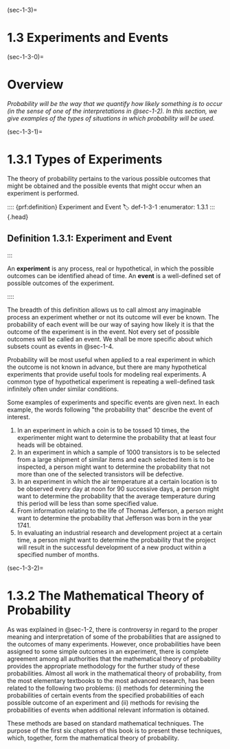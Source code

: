 (sec-1-3)=
# 1.3 Experiments and Events

(sec-1-3-0)=
# Overview

*Probability will be the way that we quantify how likely something is to occur (in the sense of one of the interpretations in @sec-1-2). In this section, we give examples of the types of situations in which probability will be used.*

(sec-1-3-1)=
# 1.3.1 Types of Experiments

The theory of probability pertains to the various possible outcomes that might be
obtained and the possible events that might occur when an experiment is performed.

:::: {prf:definition} Experiment and Event
:label: def-1-3-1
:enumerator: 1.3.1
:::{.head}
## Definition 1.3.1: Experiment and Event
:::

An **experiment** is any process, real or hypothetical, in which the possible outcomes can be identified ahead of time. An **event** is a well-defined set of possible outcomes of the experiment.

::::

The breadth of this definition allows us to call almost any imaginable process an experiment whether or not its outcome will ever be known. The probability of each event will be our way of saying how likely it is that the outcome of the experiment is
in the event. Not every set of possible outcomes will be called an event.
We shall be more specific about which subsets count as events in @sec-1-4.

Probability will be most useful when applied to a real experiment in which the outcome is not known in advance, but there are many hypothetical experiments that
provide useful tools for modeling real experiments. A common type of hypothetical experiment is repeating a well-defined task infinitely often under similar conditions.

Some examples of experiments and specific events are given next. In each example, the words following "the probability that" describe the event of interest.

1. In an experiment in which a coin is to be tossed 10 times, the experimenter might want to determine the probability that at least four heads will be obtained.
2. In an experiment in which a sample of 1000 transistors is to be selected from a large shipment of similar items and each selected item is to be inspected, a person might want to determine the probability that not more than one of the selected transistors will be defective.
3. In an experiment in which the air temperature at a certain location is to be observed every day at noon for 90 successive days, a person might want to determine the probability that the average temperature during this period will be less than some specified value.
4. From information relating to the life of Thomas Jefferson, a person might want to determine the probability that Jefferson was born in the year 1741.
5. In evaluating an industrial research and development project at a certain time, a person might want to determine the probability that the project will result in the successful development of a new product within a specified number of months.

(sec-1-3-2)=
# 1.3.2 The Mathematical Theory of Probability

As was explained in @sec-1-2, there is controversy in regard to the proper meaning and interpretation of some of the probabilities that are assigned to the outcomes of many experiments. However, once probabilities have been assigned to some
simple outcomes in an experiment, there is complete agreement among all authorities
that the mathematical theory of probability provides the appropriate methodology
for the further study of these probabilities. Almost all work in the mathematical
theory of probability, from the most elementary textbooks to the most advanced
research, has been related to the following two problems: (i) methods for determining
the probabilities of certain events from the specified probabilities of each possible outcome of an experiment and (ii) methods for revising the probabilities of events when additional relevant information is obtained.

These methods are based on standard mathematical techniques. The purpose of the first six chapters of this book is to present these techniques, which, together, form the mathematical theory of probability.
